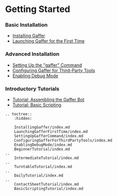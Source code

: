 # Getting Started #

### Basic Installation ###

* [Installing Gaffer](InstallingGaffer/index.md)
* [Launching Gaffer for the First Time](LaunchingGafferFirstTime/index.md)

### Advanced Installation ###

* [Setting Up the "gaffer" Command](SettingUpGafferCommand/index.md)
* [Configuring Gaffer for Third-Party Tools](ConfiguringGafferForThirdPartyTools/index.md)
* [Enabling Debug Mode](EnablingDebugMode/index.md)

### Introductory Tutorials ###

* [Tutorial: Assembling the Gaffer Bot](BeginnerTutorial/index.md)
* [Tutorial: Basic Scripting](BasicScriptingTutorial/index.md)

<!-- * [Tutorial: Everything But the Kitchen Sink](IntermediateTutorial/index.md) -->
<!-- * [Tutorial: Turn 'til the Cows Come Home](TurntableTutorial/index.md) -->
<!-- * [Tutorial: Daily Dally](DailyTutorial/index.md) -->
<!-- * [Tutorial: First Contact](ContactSheetTutorial/index.md) -->

<!-- TOC -->

```eval_rst
.. toctree::
    :hidden:

    InstallingGaffer/index.md
    LaunchingGafferFirstTime/index.md
    SettingUpGafferCommand/index.md
    ConfiguringGafferForThirdPartyTools/index.md
    EnablingDebugMode/index.md
    BeginnerTutorial/index.md
..
    IntermediateTutorial/index.md
..
    TurntableTutorial/index.md
..
    DailyTutorial/index.md
..
    ContactSheetTutorial/index.md
    BasicScriptingTutorial/index.md
```
